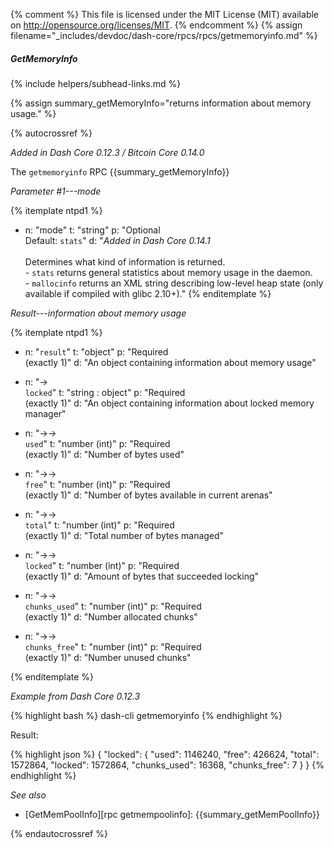 {% comment %}
This file is licensed under the MIT License (MIT) available on
http://opensource.org/licenses/MIT.
{% endcomment %}
{% assign filename="_includes/devdoc/dash-core/rpcs/rpcs/getmemoryinfo.md" %}

##### GetMemoryInfo
{% include helpers/subhead-links.md %}

{% assign summary_getMemoryInfo="returns information about memory usage." %}

<!-- __ -->

{% autocrossref %}

*Added in Dash Core 0.12.3 / Bitcoin Core 0.14.0*

The `getmemoryinfo` RPC {{summary_getMemoryInfo}}

*Parameter #1---mode*

{% itemplate ntpd1 %}
- n: "mode"
  t: "string"
  p: "Optional<br>Default: `stats`"
  d: "*Added in Dash Core 0.14.1*<br><br>Determines what kind of information is returned.<br>
       - `stats` returns general statistics about memory usage in the daemon.<br>
       - `mallocinfo` returns an XML string describing low-level heap state (only available if compiled with glibc 2.10+)."
{% enditemplate %}

*Result---information about memory usage*

{% itemplate ntpd1 %}
- n: "`result`"
  t: "object"
  p: "Required<br>(exactly 1)"
  d: "An object containing information about memory usage"

- n: "→<br>`locked`"
  t: "string : object"
  p: "Required<br>(exactly 1)"
  d: "An object containing information about locked memory manager"

- n: "→→<br>`used`"
  t: "number (int)"
  p: "Required<br>(exactly 1)"
  d: "Number of bytes used"

- n: "→→<br>`free`"
  t: "number (int)"
  p: "Required<br>(exactly 1)"
  d: "Number of bytes available in current arenas"

- n: "→→<br>`total`"
  t: "number (int)"
  p: "Required<br>(exactly 1)"
  d: "Total number of bytes managed"

- n: "→→<br>`locked`"
  t: "number (int)"
  p: "Required<br>(exactly 1)"
  d: "Amount of bytes that succeeded locking"

- n: "→→<br>`chunks_used`"
  t: "number (int)"
  p: "Required<br>(exactly 1)"
  d: "Number allocated chunks"

- n: "→→<br>`chunks_free`"
  t: "number (int)"
  p: "Required<br>(exactly 1)"
  d: "Number unused chunks"

{% enditemplate %}

*Example from Dash Core 0.12.3*

{% highlight bash %}
dash-cli getmemoryinfo
{% endhighlight %}

Result:

{% highlight json %}
{
  "locked": {
    "used": 1146240,
    "free": 426624,
    "total": 1572864,
    "locked": 1572864,
    "chunks_used": 16368,
    "chunks_free": 7
  }
}
{% endhighlight %}

*See also*

* [GetMemPoolInfo][rpc getmempoolinfo]: {{summary_getMemPoolInfo}}

{% endautocrossref %}
